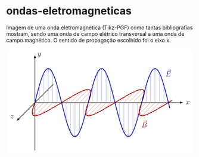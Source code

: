 # ondas-eletromagneticas
Imagem de uma onda eletromagnética (Tikz-PGF) como tantas bibliografias mostram, sendo uma onda de campo elétrico transversal a uma onda de campo magnético. O sentido de propagação escolhido foi o eixo x.

![Onda Eletromagnética](https://github.com/fbaldner/ondas-eletromagneticas/blob/master/campoemg.png?raw=true)
